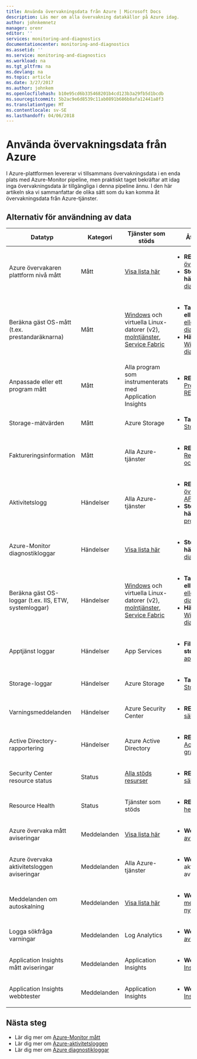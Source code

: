 ```yaml
---
title: Använda övervakningsdata från Azure | Microsoft Docs
description: Läs mer om alla övervakning datakällor på Azure idag.
author: johnkemnetz
manager: orenr
editor: ''
services: monitoring-and-diagnostics
documentationcenter: monitoring-and-diagnostics
ms.assetid: ''
ms.service: monitoring-and-diagnostics
ms.workload: na
ms.tgt_pltfrm: na
ms.devlang: na
ms.topic: article
ms.date: 3/27/2017
ms.author: johnkem
ms.openlocfilehash: b10e95cd6b335468201b4cd123b3a29fb5d1bcdb
ms.sourcegitcommit: 5b2ac9e6d8539c11ab0891b686b8afa12441a8f3
ms.translationtype: MT
ms.contentlocale: sv-SE
ms.lasthandoff: 04/06/2018
---
```

# <a name="consume-monitoring-data-from-azure"></a>Använda övervakningsdata från Azure

I Azure-plattformen levererar vi tillsammans övervakningsdata i en enda plats med Azure-Monitor pipeline, men praktiskt taget bekräftar att idag inga övervakningsdata är tillgängliga i denna pipeline ännu. I den här artikeln ska vi sammanfattar de olika sätt som du kan komma åt övervakningsdata från Azure-tjänster.

## <a name="options-for-data-consumption"></a>Alternativ för användning av data

| Datatyp | Kategori | Tjänster som stöds | Åtkomstmetoder |
| --- | --- | --- | --- |
| Azure övervakaren plattform nivå mått | Mått | [Visa lista här](monitoring-supported-metrics.md) | <ul><li>**REST-API:** [Azure övervakaren mått API](https://docs.microsoft.com/rest/api/monitor/metrics)</li><li>**Storage-blob eller händelse hubb:** [diagnostikinställningar](monitoring-overview-of-diagnostic-logs.md#resource-diagnostic-settings)</li></ul> |
| Beräkna gäst OS-mått (t.ex. prestandaräknarna) | Mått | [Windows](../virtual-machines-dotnet-diagnostics.md) och virtuella Linux-datorer (v2), [molntjänster](../cloud-services/cloud-services-dotnet-diagnostics-trace-flow.md), [Service Fabric](../service-fabric/service-fabric-diagnostics-how-to-monitor-and-diagnose-services-locally.md) | <ul><li>**Tabell för lagring eller blob:** [Windows eller Linux-Azure-diagnostik](../cloud-services/cloud-services-dotnet-diagnostics-storage.md)</li><li>**Händelsehubb:** [Windows Azure-diagnostik](../event-hubs/event-hubs-streaming-azure-diags-data.md)</li></ul> |
| Anpassade eller ett program mått | Mått | Alla program som instrumenterats med Application Insights | <ul><li>**REST-API:** [Programinsikter REST-API](https://dev.applicationinsights.io/reference)</li></ul> |
| Storage-mätvärden | Mått | Azure Storage | <ul><li>**Tabell för lagring:** [Storage Analytics](https://docs.microsoft.com/rest/api/storageservices/storage-analytics)</li></ul> |
| Faktureringsinformation | Mått | Alla Azure-tjänster | <ul><li>**REST-API:** [Azure Resursanvändning och RateCard API: er](../billing/billing-usage-rate-card-overview.md)</li></ul> |
| Aktivitetslogg | Händelser | Alla Azure-tjänster | <ul><li>**REST-API:** [Azure övervaka händelser API](https://docs.microsoft.com/rest/api/monitor/events)</li><li>**Storage-blob eller händelse hubb:** [Log-profil](monitoring-overview-activity-logs.md#export-the-activity-log-with-a-log-profile)</li></ul> |
| Azure-Monitor diagnostikloggar | Händelser | [Visa lista här](monitoring-diagnostic-logs-schema.md) | <ul><li>**Storage-blob eller händelse hubb:** [diagnostikinställningar](monitoring-overview-of-diagnostic-logs.md#resource-diagnostic-settings)</li></ul> |
| Beräkna gäst OS-loggar (t.ex. IIS, ETW, systemloggar) | Händelser | [Windows](../virtual-machines-dotnet-diagnostics.md) och virtuella Linux-datorer (v2), [molntjänster](../cloud-services/cloud-services-dotnet-diagnostics-trace-flow.md), [Service Fabric](../service-fabric/service-fabric-diagnostics-how-to-monitor-and-diagnose-services-locally.md) | <ul><li>**Tabell för lagring eller blob:** [Windows eller Linux-Azure-diagnostik](../cloud-services/cloud-services-dotnet-diagnostics-storage.md)</li><li>**Händelsehubb:** [Windows Azure-diagnostik](../event-hubs/event-hubs-streaming-azure-diags-data.md)</li></ul> |
| Apptjänst loggar | Händelser | App Services | <ul><li>**Fil-, tabell- eller blob storage:** [Web appdiagnostik](../app-service/web-sites-enable-diagnostic-log.md)</li></ul> |
| Storage-loggar | Händelser | Azure Storage | <ul><li>**Tabell för lagring:** [Storage Analytics](https://docs.microsoft.com/rest/api/storageservices/storage-analytics)</li></ul> |
| Varningsmeddelanden | Händelser | Azure Security Center | <ul><li>**REST-API:** [säkerhetsaviseringar](https://msdn.microsoft.com/library/mt704050.aspx)</li></ul> |
| Active Directory-rapportering | Händelser | Azure Active Directory | <ul><li>**REST-API:** [Azure Active Directory graph API](../active-directory/active-directory-reporting-api-getting-started.md)</li></ul> |
| Security Center resource status | Status | [Alla stöds resurser](https://msdn.microsoft.com/library/mt704041.aspx#Anchor_1) | <ul><li>**REST-API:** [status för säkerhet](https://msdn.microsoft.com/library/mt704041.aspx)</li></ul> |
| Resource Health | Status | Tjänster som stöds | <ul><li>**REST-API:** [Resource health REST API](https://azure.microsoft.com/blog/reduce-troubleshooting-time-with-azure-resource-health/)</li></ul> |
| Azure övervaka mått aviseringar | Meddelanden | [Visa lista här](monitoring-supported-metrics.md) | <ul><li>**Webhook:** [Azure mått aviseringar](insights-webhooks-alerts.md)</li></ul> |
| Azure övervaka aktivitetsloggen aviseringar | Meddelanden | Alla Azure-tjänster | <ul><li>**Webhook:** Azure aktivitetsloggen aviseringar</li></ul> |
| Meddelanden om autoskalning | Meddelanden | [Visa lista här](monitoring-overview-autoscale.md#supported-services-for-autoscale) | <ul><li>**Webhook:** [Autoskala meddelande webhook nyttolast schemat](insights-autoscale-to-webhook-email.md#autoscale-notification-webhook-payload-schema)</li></ul> |
| Logga sökfråga varningar | Meddelanden | Log Analytics | <ul><li>**Webhook:** [logganalys aviseringar](../log-analytics/log-analytics-alerts-actions.md#webhook-actions)</li></ul> |
| Application Insights mått aviseringar | Meddelanden | Application Insights | <ul><li>**Webhook:** [Application Insights aviseringar](../application-insights/app-insights-alerts.md)</li></ul> |
| Application Insights webbtester | Meddelanden | Application Insights | <ul><li>**Webhook:** [Application Insights aviseringar](../application-insights/app-insights-alerts.md)</li></ul> |

## <a name="next-steps"></a>Nästa steg

- Lär dig mer om [Azure-Monitor mått](monitoring-overview-metrics.md)
- Lär dig mer om [Azure-aktivitetsloggen](monitoring-overview-activity-logs.md)
- Lär dig mer om [Azure diagnostikloggar](monitoring-overview-of-diagnostic-logs.md)
